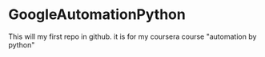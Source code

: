 # GoogleAutomationPython
This will my first repo in github.
it is for my coursera course "automation by python"
